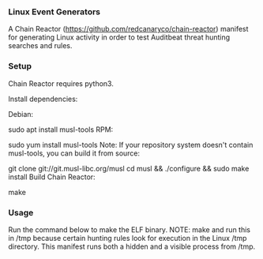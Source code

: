 
### Linux Event Generators

A Chain Reactor (https://github.com/redcanaryco/chain-reactor) manifest for generating Linux activity in order to test Auditbeat threat hunting searches and rules.

### Setup

Chain Reactor requires python3.

Install dependencies:

Debian:

sudo apt install musl-tools
RPM:

sudo yum install musl-tools
Note: If your repository system doesn't contain musl-tools, you can build it from source:

git clone git://git.musl-libc.org/musl
cd musl && ./configure && sudo make install
Build Chain Reactor:

make

### Usage

Run the command below to make the ELF binary. NOTE: make and run this in /tmp because certain hunting rules look for execution in the Linux /tmp directory. This manifest runs both a hidden and a visible process from /tmp.

```python3 compose_reaction process-atoms.json process-reaction.json process

